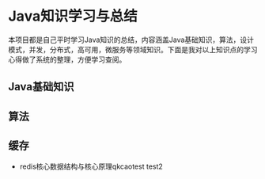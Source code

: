 # Java知识学习与总结

本项目都是自己平时学习Java知识的总结，内容涵盖Java基础知识，算法，设计模式，并发，分布式，高可用，微服务等领域知识。下面是我对以上知识点的学习心得做了系统的整理，方便学习查阅。

## Java基础知识



## 算法



## 缓存

- redis核心数据结构与核心原理qkcaotest test2